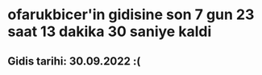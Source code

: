 # ofarukbicer'in gidisine son 7 gun 23 saat 13 dakika 30 saniye kaldi

## Gidis tarihi: 30.09.2022 :(